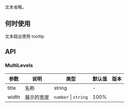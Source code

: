 文本省略。
## 何时使用
文本超出使用 tooltip
## API
### MultiLevels
| 参数  | 说明       | 类型                 | 默认值 | 版本 |
| ----- | ---------- | -------------------- | ------ | ---- |
| title | 名称       | string               | -      |      |
| width | 展示的宽度 | `number` \| `string` | 100%   |      |
